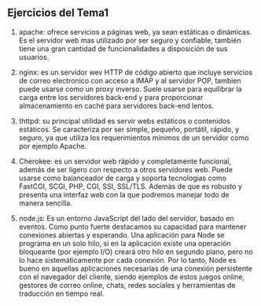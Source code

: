 ## Ejercicios del Tema1

1. apache: ofrece servicios a páginas web, ya sean estáticas o dinámicas. Es el servidor web mas utilizado por ser seguro y confiable, también tiene una gran cantidad de funcionalidades a disposición de sus usuarios.

2. nginx: es un servidor wev HTTP de código abierto que incluye servicios de correo electronico con acceso a IMAP y al servidor POP, tambien puede usarse como un proxy inverso. Suele usarse para equilibrar la carga entre los servidores back-end y para proporcionar almacenamiento en caché para servidores back-end lentos.

3. thttpd: su principal utilidad es servir webs estáticos o contenidos estáticos. Se caracteriza por ser simple, pequeño, portátil, rápido, y seguro, ya que utiliza los requerimientos mínimos de un servidor como por ejemplo Apache.

4. Cherokee: es un servidor web rápido y completamente funcional, además de ser ligero con respecto a otros servidores web. Puede usarse como balanceador de carga y soporta tecnologias como FastCGI, SCGI, PHP, CGI, SSI, SSL/TLS. Además de que es robusto y presenta una interfaz web con la que podremos manejar todo de manera sencilla.

5. node.js:  Es un entorno JavaScript del lado del servidor, basado en eventos. Como punto fuerte destacamos su capacidad para mantener conexiones abiertas y esperando. Una aplicación para Node se programa en un solo hilo, si en la aplicación existe una operación bloqueante (por ejemplo I/O) creará otro hilo en segundo plano, pero no lo hace sistemáticamente por cada conexión. Por lo tanto, Node es bueno en aquellas aplicaciones necesarias de una conexión persistente con el navegador del cliente, siendo ejemplos de estos juegos online, gestores de correo online, chats, redes sociales y herramientas de traducción en tiempo real.